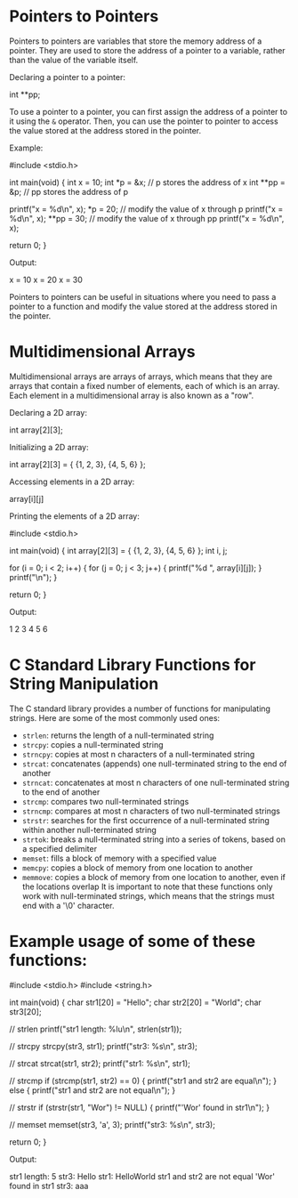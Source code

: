 # Pointers to Pointers

Pointers to pointers are variables that store the memory address of a pointer. They are used to store the address of a pointer to a variable, rather than the value of the variable itself.

Declaring a pointer to a pointer:

int **pp;

To use a pointer to a pointer, you can first assign the address of a pointer to it using the `&` operator. Then, you can use the pointer to pointer to access the value stored at the address stored in the pointer.

Example:

#include <stdio.h>

int main(void)
{
   int x = 10;
   int *p = &x;  // p stores the address of x
   int **pp = &p;  // pp stores the address of p

   printf("x = %d\n", x);
   *p = 20;  // modify the value of x through p
   printf("x = %d\n", x);
   **pp = 30;  // modify the value of x through pp
   printf("x = %d\n", x);

   return 0;
}

Output:

x = 10
x = 20
x = 30

Pointers to pointers can be useful in situations where you need to pass a pointer to a function and modify the value stored at the address stored in the pointer.

# Multidimensional Arrays

Multidimensional arrays are arrays of arrays, which means that they are arrays that contain a fixed number of elements, each of which is an array. Each element in a multidimensional array is also known as a "row".

Declaring a 2D array:

int array[2][3];

Initializing a 2D array:

int array[2][3] = {
   {1, 2, 3},
   {4, 5, 6}
};

Accessing elements in a 2D array:

array[i][j]

Printing the elements of a 2D array:

#include <stdio.h>

int main(void)
{
   int array[2][3] = {
      {1, 2, 3},
      {4, 5, 6}
   };
   int i, j;

   for (i = 0; i < 2; i++) {
      for (j = 0; j < 3; j++) {
         printf("%d ", array[i][j]);
      }
      printf("\n");
   }

   return 0;
}

Output:

1 2 3
4 5 6

# C Standard Library Functions for String Manipulation

The C standard library provides a number of functions for manipulating strings. Here are some of the most commonly used ones:

- `strlen`: returns the length of a null-terminated string
- `strcpy`: copies a null-terminated string
- `strncpy`: copies at most n characters of a null-terminated string
- `strcat`: concatenates (appends) one null-terminated string to the end of another
- `strncat`: concatenates at most n characters of one null-terminated string to the end of another
- `strcmp`: compares two null-terminated strings
- `strncmp`: compares at most n characters of two null-terminated strings
- `strstr`: searches for the first occurrence of a null-terminated string within another null-terminated string
- `strtok`: breaks a null-terminated string into a series of tokens, based on a specified delimiter
- `memset`: fills a block of memory with a specified value
- `memcpy`: copies a block of memory from one location to another
- `memmove`: copies a block of memory from one location to another, even if the locations overlap
It is important to note that these functions only work with null-terminated strings, which means that the strings must end with a '\0' character.

# Example usage of some of these functions:

#include <stdio.h>
#include <string.h>

int main(void)
{
char str1[20] = "Hello";
char str2[20] = "World";
char str3[20];

// strlen
printf("str1 length: %lu\n", strlen(str1));

// strcpy
strcpy(str3, str1);
printf("str3: %s\n", str3);

// strcat
strcat(str1, str2);
printf("str1: %s\n", str1);

// strcmp
if (strcmp(str1, str2) == 0) {
printf("str1 and str2 are equal\n");
} else {
printf("str1 and str2 are not equal\n");
}

// strstr
if (strstr(str1, "Wor") != NULL) {
printf("'Wor' found in str1\n");
}

// memset
memset(str3, 'a', 3);
printf("str3: %s\n", str3);

return 0;
}

Output:

str1 length: 5
str3: Hello
str1: HelloWorld
str1 and str2 are not equal
'Wor' found in str1
str3: aaa